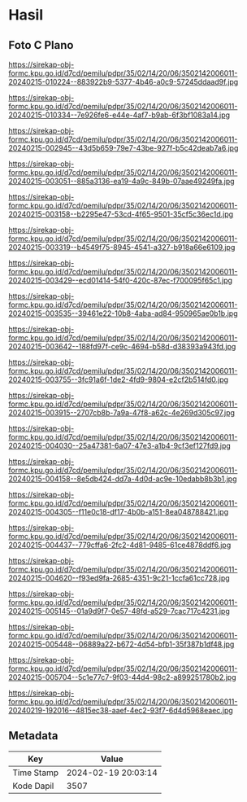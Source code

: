 # Hasil

## Foto C Plano

https://sirekap-obj-formc.kpu.go.id/d7cd/pemilu/pdpr/35/02/14/20/06/3502142006011-20240215-010224--883922b9-5377-4b46-a0c9-57245ddaad9f.jpg

https://sirekap-obj-formc.kpu.go.id/d7cd/pemilu/pdpr/35/02/14/20/06/3502142006011-20240215-010334--7e926fe6-e44e-4af7-b9ab-6f3bf1083a14.jpg

https://sirekap-obj-formc.kpu.go.id/d7cd/pemilu/pdpr/35/02/14/20/06/3502142006011-20240215-002945--43d5b659-79e7-43be-927f-b5c42deab7a6.jpg

https://sirekap-obj-formc.kpu.go.id/d7cd/pemilu/pdpr/35/02/14/20/06/3502142006011-20240215-003051--885a3136-ea19-4a9c-849b-07aae49249fa.jpg

https://sirekap-obj-formc.kpu.go.id/d7cd/pemilu/pdpr/35/02/14/20/06/3502142006011-20240215-003158--b2295e47-53cd-4f65-9501-35cf5c36ec1d.jpg

https://sirekap-obj-formc.kpu.go.id/d7cd/pemilu/pdpr/35/02/14/20/06/3502142006011-20240215-003319--b4549f75-8945-4541-a327-b918a66e6109.jpg

https://sirekap-obj-formc.kpu.go.id/d7cd/pemilu/pdpr/35/02/14/20/06/3502142006011-20240215-003429--ecd01414-54f0-420c-87ec-f700095f65c1.jpg

https://sirekap-obj-formc.kpu.go.id/d7cd/pemilu/pdpr/35/02/14/20/06/3502142006011-20240215-003535--39461e22-10b8-4aba-ad84-950965ae0b1b.jpg

https://sirekap-obj-formc.kpu.go.id/d7cd/pemilu/pdpr/35/02/14/20/06/3502142006011-20240215-003642--188fd97f-ce9c-4694-b58d-d38393a943fd.jpg

https://sirekap-obj-formc.kpu.go.id/d7cd/pemilu/pdpr/35/02/14/20/06/3502142006011-20240215-003755--3fc91a6f-1de2-4fd9-9804-e2cf2b514fd0.jpg

https://sirekap-obj-formc.kpu.go.id/d7cd/pemilu/pdpr/35/02/14/20/06/3502142006011-20240215-003915--2707cb8b-7a9a-47f8-a62c-4e269d305c97.jpg

https://sirekap-obj-formc.kpu.go.id/d7cd/pemilu/pdpr/35/02/14/20/06/3502142006011-20240215-004030--25a47381-6a07-47e3-a1b4-9cf3ef127fd9.jpg

https://sirekap-obj-formc.kpu.go.id/d7cd/pemilu/pdpr/35/02/14/20/06/3502142006011-20240215-004158--8e5db424-dd7a-4d0d-ac9e-10edabb8b3b1.jpg

https://sirekap-obj-formc.kpu.go.id/d7cd/pemilu/pdpr/35/02/14/20/06/3502142006011-20240215-004305--f11e0c18-df17-4b0b-a151-8ea048788421.jpg

https://sirekap-obj-formc.kpu.go.id/d7cd/pemilu/pdpr/35/02/14/20/06/3502142006011-20240215-004437--779cffa6-2fc2-4d81-9485-61ce4878ddf6.jpg

https://sirekap-obj-formc.kpu.go.id/d7cd/pemilu/pdpr/35/02/14/20/06/3502142006011-20240215-004620--f93ed9fa-2685-4351-9c21-1ccfa61cc728.jpg

https://sirekap-obj-formc.kpu.go.id/d7cd/pemilu/pdpr/35/02/14/20/06/3502142006011-20240215-005145--01a9d9f7-0e57-48fd-a529-7cac717c4231.jpg

https://sirekap-obj-formc.kpu.go.id/d7cd/pemilu/pdpr/35/02/14/20/06/3502142006011-20240215-005448--06889a22-b672-4d54-bfb1-35f387b1df48.jpg

https://sirekap-obj-formc.kpu.go.id/d7cd/pemilu/pdpr/35/02/14/20/06/3502142006011-20240215-005704--5c1e77c7-9f03-44d4-98c2-a899251780b2.jpg

https://sirekap-obj-formc.kpu.go.id/d7cd/pemilu/pdpr/35/02/14/20/06/3502142006011-20240219-192016--4815ec38-aaef-4ec2-93f7-6d4d5968eaec.jpg


## Metadata

| Key        | Value               |
| ---------- | ------------------- |
| Time Stamp | 2024-02-19 20:03:14 |
| Kode Dapil | 3507                |



